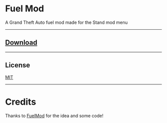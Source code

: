 # Fuel Mod
A Grand Theft Auto fuel mod made for the Stand mod menu

---
## [Download](https://github.com/User00092/Fuel-Mod/releases/tag/0.1)

---
## License

[MIT](https://choosealicense.com/licenses/mit/)

---
# Credits

Thanks to [FuelMod](https://github.com/GoldenLys/FuelMod) for the idea and some code!
